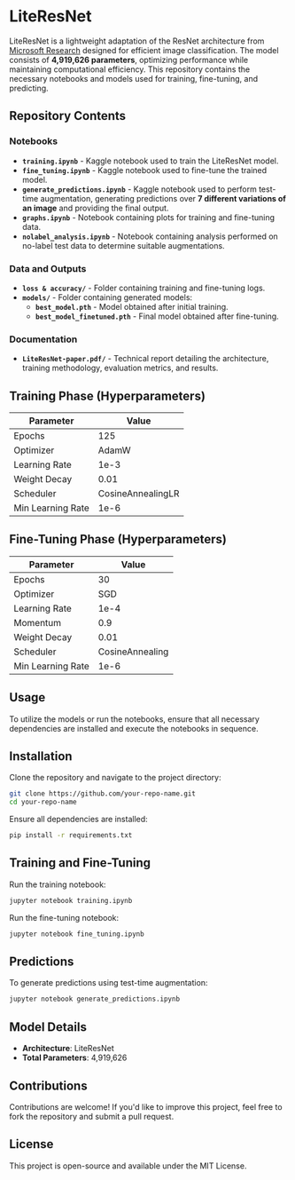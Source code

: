 # LiteResNet

LiteResNet is a lightweight adaptation of the ResNet architecture from [Microsoft Research](https://arxiv.org/abs/1512.03385) designed for efficient image classification. The model consists of **4,919,626 parameters**, optimizing performance while maintaining computational efficiency. This repository contains the necessary notebooks and models used for training, fine-tuning, and predicting.

## Repository Contents

### **Notebooks**
- **`training.ipynb`** - Kaggle notebook used to train the LiteResNet model.
- **`fine_tuning.ipynb`** - Kaggle notebook used to fine-tune the trained model.
- **`generate_predictions.ipynb`** - Kaggle notebook used to perform test-time augmentation, generating predictions over **7 different variations of an image** and providing the final output.
- **`graphs.ipynb`** - Notebook containing plots for training and fine-tuning data.
- **`nolabel_analysis.ipynb`** - Notebook containing analysis performed on no-label test data to determine suitable augmentations.

### **Data and Outputs**
- **`loss & accuracy/`** - Folder containing training and fine-tuning logs.
- **`models/`** - Folder containing generated models:
  - **`best_model.pth`** - Model obtained after initial training.
  - **`best_model_finetuned.pth`** - Final model obtained after fine-tuning.

### **Documentation**
- **`LiteResNet-paper.pdf/`** - Technical report detailing the architecture, training methodology, evaluation metrics, and results.

## Training Phase (Hyperparameters)
| Parameter          | Value                    |
|-------------------|-------------------------|
| Epochs           | 125                      |
| Optimizer        | AdamW                    |
| Learning Rate    | 1e-3                     |
| Weight Decay     | 0.01                     |
| Scheduler        | CosineAnnealingLR        |
| Min Learning Rate | 1e-6                     |

## Fine-Tuning Phase (Hyperparameters)
| Parameter          | Value                    |
|-------------------|-------------------------|
| Epochs           | 30                       |
| Optimizer        | SGD                      |
| Learning Rate    | 1e-4                     |
| Momentum        | 0.9                       |
| Weight Decay     | 0.01                     |
| Scheduler        | CosineAnnealing          |
| Min Learning Rate | 1e-6                     |

## Usage
To utilize the models or run the notebooks, ensure that all necessary dependencies are installed and execute the notebooks in sequence.

## Installation
Clone the repository and navigate to the project directory:
```sh
git clone https://github.com/your-repo-name.git
cd your-repo-name
```

Ensure all dependencies are installed:
```sh
pip install -r requirements.txt
```

## Training and Fine-Tuning
Run the training notebook:
```sh
jupyter notebook training.ipynb
```
Run the fine-tuning notebook:
```sh
jupyter notebook fine_tuning.ipynb
```

## Predictions 
To generate predictions using test-time augmentation:
```sh
jupyter notebook generate_predictions.ipynb
```

## Model Details
- **Architecture**: LiteResNet
- **Total Parameters**: 4,919,626

## Contributions
Contributions are welcome! If you'd like to improve this project, feel free to fork the repository and submit a pull request.

## License
This project is open-source and available under the MIT License.

